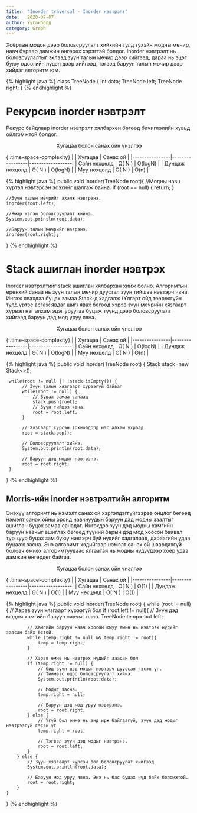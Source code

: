 ```yaml
---
title:  "Inorder traversal - Inorder нэвтрэлт"
date:   2020-07-07
author: Ууганболд
category: Graph
---
```


Хоёртын модон дээр боловсруулалт хийхийн тулд тухайн модны мөчир, навч бүрээр дамжин өнгөрөх хэрэгтэй болдог.
Inorder нэвтрэлт нь боловруулалтыг эхлээд зүүн талын мөчир дээр хийгээд, дараа нь эцэг буюу одоогийн нүдэн дээр хийгээд, тэгээд баруун талын мөчир дээр хийдэг алгоритм юм.

{% highlight java %}
class TreeNode {
    int data;
    TreeNode left;
    TreeNode right;
}
{% endhighlight %}

# Рекурсив inorder нэвтрэлт
Рекурс байдлаар inorder нэвтрэлт хялбархөн бөгөөд бичиглэлийн хувьд ойлгомжтой болдог.

<center class="table-title">Хугацаа болон санах ойн үнэлгээ</center>

{:.time-space-complexity}
|                | Хугацаа         | Санах ой         |
|----------------|-----------------|------------------|
| Сайн нөхцөлд   | Ω( N )      | O(logN)             |
| Дундаж нөхцөлд | Θ( N )      | O(logN)             |
| Муу нөхцөлд    | O(  N )      | O(n)             |

{% highlight java %}
public void inorder(TreeNode root){
    //Модны навч хүртэл нэвтэрсэн эсэхийг шалгаж байна.
    if (root == null) {
        return;
    }

    //Зүүн талын мөчрийг эхэлж нэвтрэнэ.
    inorder(root.left);

    //Ямар нэгэн боловсруулалт хийнэ.
    System.out.println(root.data);

    //Баруун талын мөчрийг нэврэнэ.
    inorder(root.right);
}
{% endhighlight %}

# Stack ашиглан inorder нэвтрэх
Inorder нэвтрэлтийг stack ашиглан хялбархан хийж болно.
Алгоримтын ерөнхий санаа нь зүүн талын мөчир дуустал зүүн тийшээ нэвтэрч явна. Ингэж явахдаа буцах замаа Stack-д хадгалж (Үлгэрт ойд төөрөхгүйн тулд үртэс асгаж явдаг шиг) явах бөгөөд хэрэв зүүн мөчрийн хязгаарт хүрвэл нэг алхам эцэг уруугаа буцаж түүнд дээр боловсруулалт хийгээд баруун дэд мод уруу явна.

<center class="table-title">Хугацаа болон санах ойн үнэлгээ</center>

{:.time-space-complexity}
|                | Хугацаа         | Санах ой         |
|----------------|-----------------|------------------|
| Сайн нөхцөлд   | Ω( N )      | O(logN)             |
| Дундаж нөхцөлд | Θ( N )      | O(logN)             |
| Муу нөхцөлд    | O(  N )      | O(n)             |

{% highlight java %}
public void inorder(TreeNode root) {
     Stack<TreeNode> stack=new Stack<>();

     while(root != null || !stack.isEmpty()) {
          // Зүүн талын хязгаарт хүрээгүй байвал
          while(root != null) {
              // Буцах замаа санаад
              stack.push(root);
              // Зүүн тийшээ явна.
              root = root.left;
          }

          // Хязгаарт хүрсэн тохиолдолд нэг алхам ухраад
          root = stack.pop();

          // Боловсруулалт хийнэ.
          System.out.println(root.data);

          // Баруун дэд модыг нэвтрэнэ.
          root = root.right;
     }

}
{% endhighlight %}

## Morris-ийн inorder нэвтрэлтийн алгоритм

Энэхүү алгоримт нь нэмэлт санах ой хэргэлдэггүйгээрээ онцлог бөгөөд нэмэлт санах ойны оронд навчнуудын баруун дэд модны заалтыг ашиглан буцах замаа санадаг. Ингэхдээ зүүн дэд модны хамгийн баруун навчыг ашиглах бөгөөд түүний барын дэд мод хоосон байвал түр зуур буцах зам буюу нэвтэрч буй нүдийг хадгалаад, дараагийн удаа буцааж засна.
Энэ алгоримт хэдийгээр нэмэлт санах ой шаардахгүй боловч өмнөх алгоримтуудаас ялгаатай нь модны нүдүүдээр хоёр удаа дамжин өнгөрдөг байгаа.

<center class="table-title">Хугацаа болон санах ойн үнэлгээ</center>

{:.time-space-complexity}
|                | Хугацаа         | Санах ой         |
|----------------|-----------------|------------------|
| Сайн нөхцөлд   | Ω( N )      | O(1)             |
| Дундаж нөхцөлд | Θ( N )      | O(1)             |
| Муу нөхцөлд    | O( N )      | O(1)             | 


{% highlight java %}
public void inorder(TreeNode root) {
    while (root != null){
        // Хэрэв зүүн хязгаарт хүрээгүй бол
        if (root.left != null){
            // Зүүн дэд модны хамгийн баруун навчыг олно.
            TreeNode temp=root.left;

            // Хамгийн баруун навч хоосон юмуу өмнө нь нэвтрэх нүдийг заасан байх ёстой.
            while (temp.right != null && temp.right != root){
                temp = temp.right;
            }

            // Хэрэв өмнө нь нэвтрэх нүдийг заасан бол
            if (temp.right != null) {
                // бид зүүн дэд модыг нэвтэрч дууссан гэсэн үг.
                // Тиймээс одоо боловсруулалт хийнэ.
                System.out.println(root.data);

                // Модыг засна.
                temp.right = null;

                // Баруун дэд мод уруу нэвтрэнэ.
                root = root.right;
            } else {
                // Үгүй бол өмнө нь энд ирж байгаагүй, зүүн дэд модыг нэвтрээгүй гэсэн үг
                temp.right = root;

                // Тэгвэл зүүн дэд модыг нэвтрэнэ.
                root = root.left;
            }
        } else {
            // Зүүн хязгаарт хүрсэн бол боловсруулат хийгээд
            System.out.println(root.data);

            // Баруун мод уруу явна. Энэ нь бас буцах нүд байх боломжтой.
            root = root.right;
        }
    }
}
{% endhighlight %}
